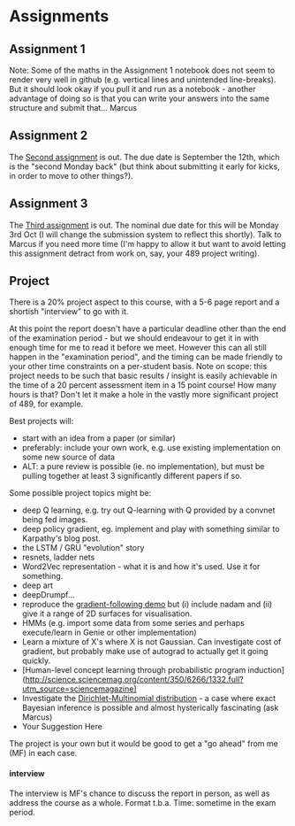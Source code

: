 # Assignments

## Assignment 1
Note: Some of the maths in the Assignment 1 notebook does not seem to render very well in github (e.g. vertical lines and unintended line-breaks).
But it should look okay if you pull it and run as a notebook - another advantage of doing so is that you can write  your answers into the same structure and submit that...
Marcus



## Assignment 2
The [Second assignment](SecondAssignment.ipynb) is out. The due date is September the 12th, which is the "second Monday back" (but think about submitting it early for kicks, in order to move to other things?).

## Assignment 3
The [Third assignment](ThirdAssignment.ipynb) is out.
The nominal due date for this will be Monday 3rd Oct (I will change the submission system to reflect this shortly). Talk to Marcus if you need more time (I'm happy to allow it but want to avoid letting this assignment detract from work on, say, your 489 project writing).


## Project
There is a 20% project aspect to this course, with a 5-6 page report and a shortish "interview" to go with it. 

At this point the report doesn't have a particular deadline other than the end of the examination period - but we should endeavour to get it in with enough time for me to read it before we meet. However this can all still happen in the "examination period", and the timing can be made friendly to your other time constraints on a per-student basis. Note on scope: this project needs to be such that basic results / insight is easily achievable in the time of a 20 percent assessment item in a 15 point course! How many hours is that? Don't let it make a hole in the vastly more significant project of 489, for example. 

Best projects will:
   * start with an idea from a paper (or similar)
   * preferably: include your own work, e.g. use existing implementation on some new source of data
   * ALT: a pure review is possible (ie. no implementation), but must be pulling together at least 3 significantly different papers if so.


Some possible project topics might be:
   * deep Q learning, e.g. try out Q-learning with Q provided by a convnet being fed images.
   * deep policy gradient, eg. implement and play with something similar to Karpathy's blog post.
   * the LSTM / GRU "evolution" story
   * resnets, ladder nets
   * Word2Vec representation - what it is and how it's used. Use it for something.
   * deep art
   * deepDrumpf...
   * reproduce the [gradient-following demo](http://sebastianruder.com/optimizing-gradient-descent) but (i) include nadam and (ii) give it a range of 2D surfaces for visualisation.
   * HMMs (e.g. import some data from some series and perhaps execute/learn in Genie or other implementation)
   * Learn a mixture of X's where X is not Gaussian. Can investigate cost of gradient, but probably make use of autograd to actually get it going quickly.
   * [Human-level concept learning through probabilistic program induction](http://science.sciencemag.org/content/350/6266/1332.full?utm_source=sciencemagazine]
   * Investigate the [Dirichlet-Multinomial distribution](https://en.wikipedia.org/wiki/Dirichlet-multinomial_distribution) - a case where exact Bayesian inference is possible and almost hysterically fascinating (ask Marcus)
   * Your Suggestion Here

The project is your own but it would be good to get a "go ahead" from me (MF) in each case.

#### interview
The interview is MF's chance to discuss the report in person, as well as address the course as a whole. Format t.b.a. Time: sometime in the exam period. 

